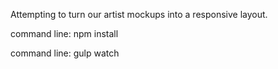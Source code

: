 Attempting to turn our artist mockups into a responsive layout.


command line: npm install

command line: gulp watch
